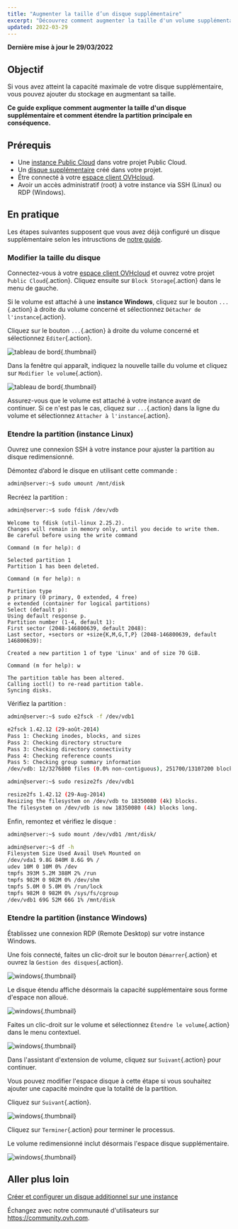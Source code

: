 ```yaml
---
title: "Augmenter la taille d’un disque supplémentaire"
excerpt: "Découvrez comment augmenter la taille d'un volume supplémentaire et agrandir sa partition principale"
updated: 2022-03-29
---
```


**Dernière mise à jour le 29/03/2022**

## Objectif

Si vous avez atteint la capacité maximale de votre disque supplémentaire, vous pouvez ajouter du stockage en augmentant sa taille. 

**Ce guide explique comment augmenter la taille d'un disque supplémentaire et comment étendre la partition principale en conséquence.**

## Prérequis

- Une [instance Public Cloud](https://www.ovhcloud.com/fr-ca/public-cloud/) dans votre projet Public Cloud.
- Un [disque supplémentaire](/pages/platform/public-cloud/create_and_configure_an_additional_disk_on_an_instance) créé dans votre projet.
- Être connecté à votre [espace client OVHcloud](https://ca.ovh.com/auth/?action=gotomanager&from=https://www.ovh.com/ca/fr/&ovhSubsidiary=qc).
- Avoir un accès administratif (root) à votre instance via SSH (Linux) ou RDP (Windows).

## En pratique

Les étapes suivantes supposent que vous avez déjà configuré un disque supplémentaire selon les intrusctions de [notre guide](/pages/platform/public-cloud/create_and_configure_an_additional_disk_on_an_instance).

### Modifier la taille du disque

Connectez-vous à votre [espace client OVHcloud](https://ca.ovh.com/auth/?action=gotomanager&from=https://www.ovh.com/ca/fr/&ovhSubsidiary=qc) et ouvrez votre projet `Public Cloud`{.action}. Cliquez ensuite sur `Block Storage`{.action} dans le menu de gauche.

Si le volume est attaché à une **instance Windows**, cliquez sur le bouton `...`{.action} à droite du volume concerné et sélectionnez `Détacher de l'instance`{.action}.

Cliquez sur le bouton `...`{.action} à droite du volume concerné et sélectionnez `Editer`{.action}.

![tableau de bord](images/increase-disk-02.png){.thumbnail}

Dans la fenêtre qui apparaît, indiquez la nouvelle taille du volume et cliquez sur `Modifier le volume`{.action}.

![tableau de bord](images/increase-disk-03.png){.thumbnail}

Assurez-vous que le volume est attaché à votre instance avant de continuer. Si ce n'est pas le cas, cliquez sur `...`{.action} dans la ligne du volume et sélectionnez `Attacher à l'instance`{.action}.

### Etendre la partition (instance Linux)

Ouvrez une connexion SSH à votre instance pour ajuster la partition au disque redimensionné.

Démontez d’abord le disque en utilisant cette commande :

```bash
admin@server:~$ sudo umount /mnt/disk
```

Recréez la partition :

```bash
admin@server:~$ sudo fdisk /dev/vdb
```

```console
Welcome to fdisk (util-linux 2.25.2).
Changes will remain in memory only, until you decide to write them.
Be careful before using the write command
```

```console
Command (m for help): d

Selected partition 1
Partition 1 has been deleted.
```

```console
Command (m for help): n

Partition type
p primary (0 primary, 0 extended, 4 free)
e extended (container for logical partitions)
Select (default p):
Using default response p.
Partition number (1-4, default 1):
First sector (2048-146800639, default 2048):
Last sector, +sectors or +size{K,M,G,T,P} (2048-146800639, default 146800639):

Created a new partition 1 of type 'Linux' and of size 70 GiB.
```

```console
Command (m for help): w

The partition table has been altered.
Calling ioctl() to re-read partition table.
Syncing disks.
```

Vérifiez la partition :

```bash
admin@server:~$ sudo e2fsck -f /dev/vdb1

e2fsck 1.42.12 (29-août-2014)
Pass 1: Checking inodes, blocks, and sizes
Pass 2: Checking directory structure
Pass 3: Checking directory connectivity
Pass 4: Checking reference counts
Pass 5: Checking group summary information
/dev/vdb: 12/3276800 files (0.0% non-contiguous), 251700/13107200 blocks
```

```bash
admin@server:~$ sudo resize2fs /dev/vdb1

resize2fs 1.42.12 (29-Aug-2014)
Resizing the filesystem on /dev/vdb to 18350080 (4k) blocks.
The filesystem on /dev/vdb is now 18350080 (4k) blocks long.
```

Enfin, remontez et vérifiez le disque :

```bash
admin@server:~$ sudo mount /dev/vdb1 /mnt/disk/
```

```bash
admin@server:~$ df -h
Filesystem Size Used Avail Use% Mounted on
/dev/vda1 9.8G 840M 8.6G 9% /
udev 10M 0 10M 0% /dev
tmpfs 393M 5.2M 388M 2% /run
tmpfs 982M 0 982M 0% /dev/shm
tmpfs 5.0M 0 5.0M 0% /run/lock
tmpfs 982M 0 982M 0% /sys/fs/cgroup
/dev/vdb1 69G 52M 66G 1% /mnt/disk
```

### Etendre la partition (instance Windows)

Établissez une connexion RDP (Remote Desktop) sur votre instance Windows.

Une fois connecté, faites un clic-droit sur le bouton `Démarrer`{.action} et ouvrez la `Gestion des disques`{.action}.

![windows](images/resize-win-01.png){.thumbnail}

Le disque étendu affiche désormais la capacité supplémentaire sous forme d'espace non alloué.

![windows](images/resize-win-02.png){.thumbnail}

Faites un clic-droit sur le volume et sélectionnez `Étendre le volume`{.action} dans le menu contextuel.

![windows](images/resize-win-03.png){.thumbnail}

Dans l'assistant d'extension de volume, cliquez sur `Suivant`{.action} pour continuer.

Vous pouvez modifier l'espace disque à cette étape si vous souhaitez ajouter une capacité moindre que la totalité de la partition.

Cliquez sur `Suivant`{.action}.

![windows](images/resize-win-04.png){.thumbnail}

Cliquez sur `Terminer`{.action} pour terminer le processus.

Le volume redimensionné inclut désormais l'espace disque supplémentaire.

![windows](images/resize-win-05.png){.thumbnail}

## Aller plus loin

[Créer et configurer un disque additionnel sur une instance](/pages/platform/public-cloud/create_and_configure_an_additional_disk_on_an_instance)

Échangez avec notre communauté d'utilisateurs sur <https://community.ovh.com>.